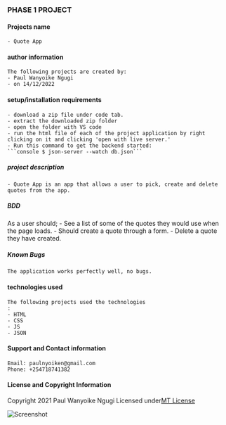 ### PHASE 1 PROJECT
#### Projects name
    - Quote App
#### author information
    The following projects are created by:
    - Paul Wanyoike Ngugi
    - on 14/12/2022
#### setup/installation requirements
    - download a zip file under code tab.
    - extract the downloaded zip folder
    - open the folder with VS code
    - run the html file of each of the project application by right clicking on it and clicking 'open with live server.'
    - Run this command to get the backend started:
    ```console $ json-server --watch db.json```
##### project description
    - Quote App is an app that allows a user to pick, create and delete quotes from the app.
##### BDD
As a user should;
    - See a list of some of the quotes they would use when the page loads.
    - Should create a quote through a form.
    - Delete a quote they have created.
##### Known Bugs
    The application works perfectly well, no bugs.
#### technologies used
    The following projects used the technologies
    :
    - HTML
    - CSS
    - JS
    - JSON
#### Support and Contact information
    Email: paulnyoiken@gmail.com
    Phone: +254718741382
#### License and Copyright Information
Copyright 2021 Paul Wanyoike Ngugi Licensed under[MT License]('https://github.com/Paul-ike/phase-1-project/blob/main/LICENSE')


![Screenshot]()
